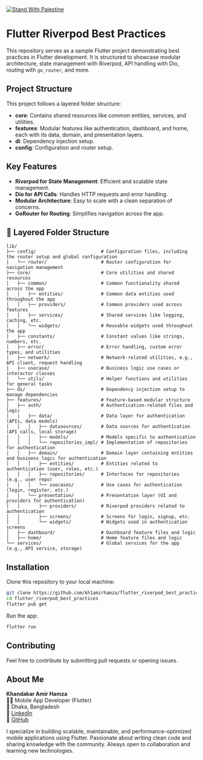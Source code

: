 [![Stand With Palestine](https://raw.githubusercontent.com/TheBSD/StandWithPalestine/main/banner-no-action.svg)](https://thebsd.github.io/StandWithPalestine)



# Flutter Riverpod Best Practices

This repository serves as a sample Flutter project demonstrating best practices in Flutter development. It is structured to showcase modular architecture, state management with Riverpod, API handling with Dio, routing with `go_router`, and more. 

## Project Structure

This project follows a layered folder structure:

- **core**: Contains shared resources like common entities, services, and utilities.
- **features**: Modular features like authentication, dashboard, and home, each with its data, domain, and presentation layers.
- **di**: Dependency injection setup.
- **config**: Configuration and router setup.

## Key Features

- **Riverpod for State Management**: Efficient and scalable state management.
- **Dio for API Calls**: Handles HTTP requests and error handling.
- **Modular Architecture**: Easy to scale with a clean separation of concerns.
- **GoRouter for Routing**: Simplifies navigation across the app.


## 🧱 Layered Folder Structure

```
lib/
├── config/                        # Configuration files, including the router setup and global configuration
│   └── router/                    # Router configuration for navigation management
├── core/                          # Core utilities and shared resources
│   ├── common/                    # Common functionality shared across the app
│   │   ├── entities/              # Common data entities used throughout the app
│   │   ├── providers/             # Common providers used across features
│   │   ├── services/              # Shared services like logging, caching, etc.
│   │   └── widgets/               # Reusable widgets used throughout the app
│   ├── constants/                 # Constant values like strings, numbers, etc.
│   ├── error/                     # Error handling, custom error types, and utilities
│   ├── network/                   # Network-related utilities, e.g., API client, request handling
│   ├── usecase/                   # Business logic use cases or interactor classes
│   └── utils/                     # Helper functions and utilities for general tasks
├── di/                            # Dependency injection setup to manage dependencies
├── features/                      # Feature-based modular structure
│   ├── auth/                      # Authentication-related files and logic
│   │   ├── data/                  # Data layer for authentication (APIs, data models)
│   │   │   ├── datasources/       # Data sources for authentication (API calls, local storage)
│   │   │   ├── models/            # Models specific to authentication
│   │   │   └── repositories_impl/ # Implementation of repositories for authentication
│   │   ├── domain/                # Domain layer containing entities and business logic for authentication
│   │   │   ├── entities/          # Entities related to authentication (user, roles, etc.)
│   │   │   ├── repositories/      # Interfaces for repositories (e.g., user repo)
│   │   │   └── usecases/          # Use cases for authentication (login, register, etc.)
│   │   └── presentation/          # Presentation layer (UI and providers for authentication)
│   │       ├── providers/         # Riverpod providers related to authentication
│   │       ├── screens/           # Screens for login, signup, etc.
│   │       └── widgets/           # Widgets used in authentication screens
│   ├── dashboard/                 # Dashboard feature files and logic
│   ├── home/                      # Home feature files and logic
└── services/                      # Global services for the app (e.g., API service, storage)

```

## Installation

Clone this repository to your local machine:

```bash
git clone https://github.com/kh1amirhamza/flutter_riverpod_best_practices.git
cd flutter_riverpod_best_practices
flutter pub get
```

Run the app:

```bash
flutter run
```

## Contributing

Feel free to contribute by submitting pull requests or opening issues.


## About Me

**Khandakar Amir Hamza**  
👨‍💻 Mobile App Developer (Flutter)  
📍 Dhaka, Bangladesh  
🔗 [LinkedIn](https://www.linkedin.com/in/kh1amirhamza)  
🔗 [GitHub](https://github.com/kh1amirhamza)

I specialize in building scalable, maintainable, and performance-optimized mobile applications using Flutter. Passionate about writing clean code and sharing knowledge with the community. Always open to collaboration and learning new technologies.

